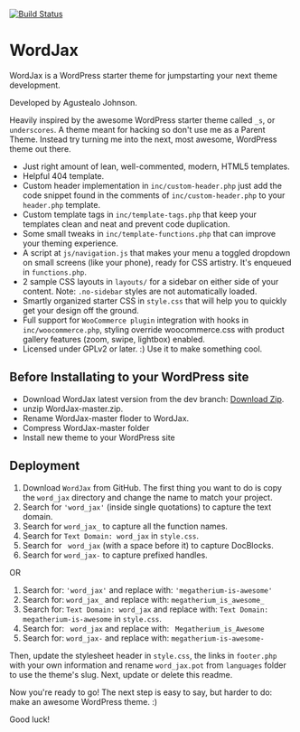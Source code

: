 [![Build Status](https://travis-ci.org/agustealo/WordJax.svg?branch=master)](https://travis-ci.org/agustealo/WordJax)

WordJax
===

WordJax is a WordPress starter theme for jumpstarting your next theme development.

Developed by Agustealo Johnson.

Heavily inspired by the awesome WordPress starter theme called `_s`, or `underscores`. A theme meant for hacking so don't use me as a Parent Theme. Instead try turning me into the next, most awesome, WordPress theme out there.

* Just right amount of lean, well-commented, modern, HTML5 templates.
* Helpful 404 template.
* Custom header implementation in `inc/custom-header.php` just add the code snippet found in the comments of `inc/custom-header.php` to your `header.php` template.
* Custom template tags in `inc/template-tags.php` that keep your templates clean and neat and prevent code duplication.
* Some small tweaks in `inc/template-functions.php` that can improve your theming experience.
* A script at `js/navigation.js` that makes your menu a toggled dropdown on small screens (like your phone), ready for CSS artistry. It's enqueued in `functions.php`.
* 2 sample CSS layouts in `layouts/` for a sidebar on either side of your content.
Note: `.no-sidebar` styles are not automatically loaded.
* Smartly organized starter CSS in `style.css` that will help you to quickly get your design off the ground.
* Full support for `WooCommerce plugin` integration with hooks in `inc/woocommerce.php`, styling override woocommerce.css with product gallery features (zoom, swipe, lightbox) enabled.
* Licensed under GPLv2 or later. :) Use it to make something cool.

## Before Installating to your WordPress site

* Download WordJax latest version from the dev branch: [Download Zip](https://github.com/agustealo/WordJax/archive/master.zip).
* unzip WordJax-master.zip.
* Rename WordJax-master floder to WordJax.
* Compress WordJax-master folder
* Install new theme to your WordPress site


Deployment
---------------

1. Download `WordJax` from GitHub. The first thing you want to do is copy the `word_jax` directory and change the name to match your project.
2. Search for `'word_jax'` (inside single quotations) to capture the text domain.
3. Search for `word_jax_` to capture all the function names.
4. Search for `Text Domain: word_jax` in `style.css`.
5. Search for <code>&nbsp;word_jax</code> (with a space before it) to capture DocBlocks.
6. Search for `word_jax-` to capture prefixed handles.

OR

1. Search for: `'word_jax'` and replace with: `'megatherium-is-awesome'`
2. Search for: `word_jax_` and replace with: `megatherium_is_awesome_`
3. Search for: `Text Domain: word_jax` and replace with: `Text Domain: megatherium-is-awesome` in `style.css`.
4. Search for: <code>&nbsp;word_jax</code> and replace with: <code>&nbsp;Megatherium_is_Awesome</code>
5. Search for: `word_jax-` and replace with: `megatherium-is-awesome-`

Then, update the stylesheet header in `style.css`, the links in `footer.php` with your own information and rename `word_jax.pot` from `languages` folder to use the theme's slug. Next, update or delete this readme.

Now you're ready to go! The next step is easy to say, but harder to do: make an awesome WordPress theme. :)

Good luck!